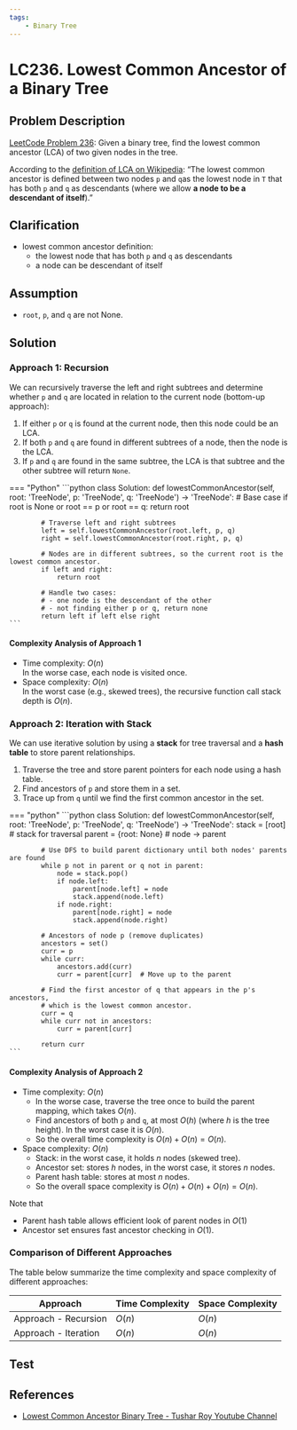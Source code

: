```yaml
---
tags:
    - Binary Tree
---
```


# LC236. Lowest Common Ancestor of a Binary Tree

## Problem Description

[LeetCode Problem 236](https://leetcode.com/problems/lowest-common-ancestor-of-a-binary-tree/description/):
Given a binary tree, find the lowest common ancestor (LCA) of two given nodes in the tree.

According to the [definition of LCA on Wikipedia](https://en.wikipedia.org/wiki/Lowest_common_ancestor):
“The lowest common ancestor is defined between two nodes `p` and `q`as the lowest node
in `T` that has both `p` and `q` as descendants (where we allow
**a node to be a descendant of itself**).”

## Clarification

- lowest common ancestor definition:
    - the lowest node that has both `p` and `q` as descendants
    - a node can be descendant of itself

## Assumption

- `root`, `p`, and `q` are not None.

## Solution

### Approach 1: Recursion

We can recursively traverse the left and right subtrees and determine whether `p` and
`q` are located in relation to the current node (bottom-up approach):

1. If either `p` or `q` is found at the current node, then this node could be an LCA.
2. If both `p` and `q` are found in different subtrees of a node, then the node is the LCA.
3. If `p` and `q` are found in the same subtree, the LCA is that subtree and the other
subtree will return `None`.

=== "Python"
    ```python
    class Solution:
        def lowestCommonAncestor(self, root: 'TreeNode', p: 'TreeNode', q: 'TreeNode') -> 'TreeNode':
            # Base case
            if root is None or root == p or root == q:
                return root

            # Traverse left and right subtrees
            left = self.lowestCommonAncestor(root.left, p, q)
            right = self.lowestCommonAncestor(root.right, p, q)

            # Nodes are in different subtrees, so the current root is the lowest common ancestor.
            if left and right:
                return root

            # Handle two cases:
            # - one node is the descendant of the other
            # - not finding either p or q, return none
            return left if left else right
    ```

#### Complexity Analysis of Approach 1

- Time complexity: $O(n)$  
  In the worse case, each node is visited once.
- Space complexity: $O(n)$  
  In the worst case (e.g., skewed trees), the recursive function call stack depth is $O(n)$.

### Approach 2: Iteration with Stack

We can use iterative solution by using a **stack** for tree traversal and a **hash table**
to store parent relationships.

1. Traverse the tree and store parent pointers for each node using a hash table.
2. Find ancestors of `p` and store them in a set.
3. Trace up from `q` until we find the first common ancestor in the set.

=== "python"
    ```python
    class Solution:
        def lowestCommonAncestor(self, root: 'TreeNode', p: 'TreeNode', q: 'TreeNode') -> 'TreeNode':
            stack = [root]  # stack for traversal
            parent = {root: None}  # node -> parent

            # Use DFS to build parent dictionary until both nodes' parents are found
            while p not in parent or q not in parent:
                node = stack.pop()
                if node.left:
                    parent[node.left] = node
                    stack.append(node.left)
                if node.right:
                    parent[node.right] = node
                    stack.append(node.right)

            # Ancestors of node p (remove duplicates)
            ancestors = set()
            curr = p
            while curr:
                ancestors.add(curr)
                curr = parent[curr]  # Move up to the parent

            # Find the first ancestor of q that appears in the p's ancestors,
            # which is the lowest common ancestor.
            curr = q
            while curr not in ancestors:
                curr = parent[curr]

            return curr
    ```

#### Complexity Analysis of Approach 2

- Time complexity: $O(n)$
    - In the worse case, traverse the tree once to build the parent mapping, which
    takes $O(n)$.
    - Find ancestors of both `p` and `q`, at most $O(h)$ (where $h$ is the tree height).
    In the worst case it is $O(n)$.
    - So the overall time complexity is $O(n) + O(n) = O(n)$.
- Space complexity: $O(n)$
    - Stack: in the worst case, it holds $n$ nodes (skewed tree).
    - Ancestor set: stores $h$ nodes, in the worst case, it stores $n$ nodes.
    - Parent hash table: stores at most $n$ nodes.
    - So the overall space complexity is $O(n) + O(n) + O(n) = O(n)$.

Note that

- Parent hash table allows efficient look of parent nodes in $O(1)$
- Ancestor set ensures fast ancestor checking in $O(1)$.

### Comparison of Different Approaches

The table below summarize the time complexity and space complexity of different
approaches:

Approach   | Time Complexity | Space Complexity
-----------|-----------------|-----------------
Approach - Recursion | $O(n)$          | $O(n)$
Approach - Iteration | $O(n)$          | $O(n)$

## Test

## References

- [Lowest Common Ancestor Binary Tree - Tushar Roy Youtube Channel](https://www.youtube.com/watch?v=13m9ZCB8gjw)
